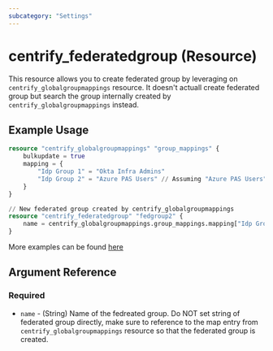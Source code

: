 ```yaml
---
subcategory: "Settings"
---
```


# centrify_federatedgroup (Resource)

This resource allows you to create federated group by leveraging on `centrify_globalgroupmappings` resource. It doesn't actuall create federated group but search the group internally created by `centrify_globalgroupmappings` instead.

## Example Usage

```terraform
resource "centrify_globalgroupmappings" "group_mappings" {
    bulkupdate = true
    mapping = {
        "Idp Group 1" = "Okta Infra Admins"
        "Idp Group 2" = "Azure PAS Users" // Assuming "Azure PAS Users" doesn't exist yet and will be created by this resource
    }
}

// New federated group created by centrify_globalgroupmappings
resource "centrify_federatedgroup" "fedgroup2" {
    name = centrify_globalgroupmappings.group_mappings.mapping["Idp Group 2"] // Reference to "Idp Group 2" map which returns "Azure PAS Users"
}
```

More examples can be found [here](https://github.com/marcozj/terraform-provider-centrify/tree/main/examples/centrify_role/role_member_with_federatedgroup.tf)

## Argument Reference

### Required

- `name` - (String) Name of the fedreated group. Do NOT set string of federated group directly, make sure to reference to the map entry from `centrify_globalgroupmappings` resource so that the federated group is created.